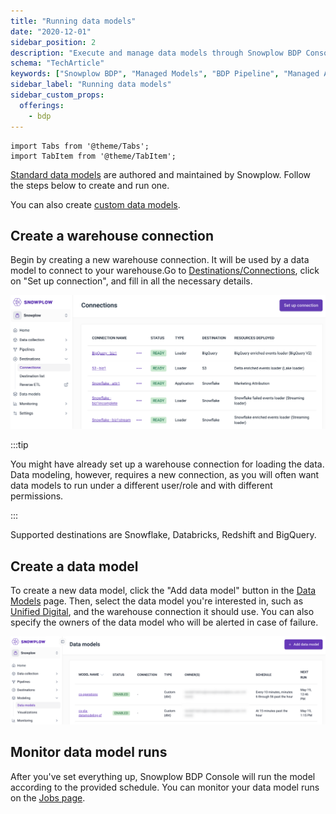 ```yaml
---
title: "Running data models"
date: "2020-12-01"
sidebar_position: 2
description: "Execute and manage data models through Snowplow BDP Console for streamlined behavioral analytics workflows."
schema: "TechArticle"
keywords: ["Snowplow BDP", "Managed Models", "BDP Pipeline", "Managed Analytics", "Cloud Pipeline", "Enterprise Analytics"]
sidebar_label: "Running data models"
sidebar_custom_props:
  offerings:
    - bdp
---
```



```mdx-code-block
import Tabs from '@theme/Tabs';
import TabItem from '@theme/TabItem';
```

[Standard data models](/docs/modeling-your-data/modeling-your-data-with-dbt/dbt-models/index.md) are authored and maintained by Snowplow. Follow the steps below to create and run one.

You can also create [custom data models](/docs/modeling-your-data/running-data-models-via-snowplow-bdp/dbt/index.md).

## Create a warehouse connection
Begin by creating a new warehouse connection. It will be used by a data model to connect to your warehouse.Go to [Destinations/Connections](https://console.snowplowanalytics.com/connections), click on "Set up connection", and fill in all the necessary details.

![](./images/warehouse-connections.png)

:::tip

You might have already set up a warehouse connection for loading the data. Data modeling, however, requires a new connection, as you will often want data models to run under a different user/role and with different permissions.

:::

Supported destinations are Snowflake, Databricks, Redshift and BigQuery.

## Create a data model
To create a new data model, click the "Add data model" button in the [Data Models](https://console.snowplowanalytics.com/data-models) page. Then, select the data model you're interested in, such as [Unified Digital](/docs/modeling-your-data/modeling-your-data-with-dbt/dbt-models/dbt-unified-data-model/index.md), and the warehouse connection it should use. You can also specify the owners of the data model who will be alerted in case of failure.

![](images/data-models.png)

## Monitor data model runs
After you've set everything up, Snowplow BDP Console will run the model according to the provided schedule. You can monitor your data model runs on the [Jobs page](https://console.snowplowanalytics.com/jobs).
